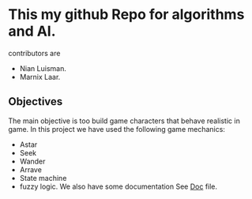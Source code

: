 # This my github Repo for algorithms and AI.


contributors  are 
* Nian Luisman.
* Marnix Laar. 

## Objectives
The main objective is too build game characters that behave realistic in game. In this project we have used the following game mechanics:
* Astar
* Seek
* Wander
* Arrave 
* State machine 
* fuzzy logic.
We also have some documentation See [Doc](./Doc) file. 
